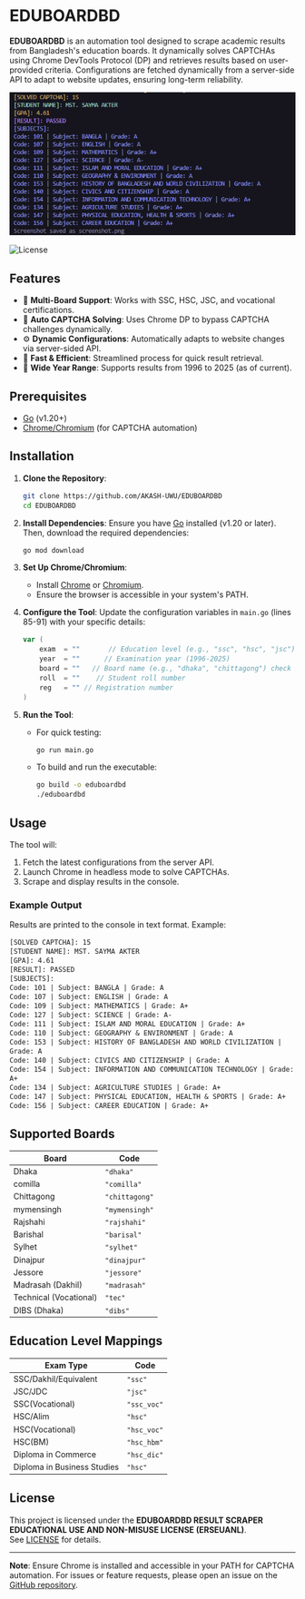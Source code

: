 
# EDUBOARDBD

**EDUBOARDBD** is an automation tool designed to scrape academic results from Bangladesh's education boards. It dynamically solves CAPTCHAs using Chrome DevTools Protocol (DP) and retrieves results based on user-provided criteria. Configurations are fetched dynamically from a server-side API to adapt to website updates, ensuring long-term reliability.

![Example Result](result_console.png)

![License](https://img.shields.io/badge/License-ERLL-blue)

## Features

- 📂 **Multi-Board Support**: Works with SSC, HSC, JSC, and vocational certifications.
- 🤖 **Auto CAPTCHA Solving**: Uses Chrome DP to bypass CAPTCHA challenges dynamically.
- ⚙️ **Dynamic Configurations**: Automatically adapts to website changes via server-sided API.
- 🚀 **Fast & Efficient**: Streamlined process for quick result retrieval.
- 📆 **Wide Year Range**: Supports results from 1996 to 2025 (as of current).

## Prerequisites

- [Go](https://golang.org/) (v1.20+)
- [Chrome/Chromium](https://www.google.com/chrome/) (for CAPTCHA automation)

## Installation

1. **Clone the Repository**:
   ```bash
   git clone https://github.com/AKASH-UWU/EDUBOARDBD
   cd EDUBOARDBD
   ```

2. **Install Dependencies**:
   Ensure you have [Go](https://golang.org/) installed (v1.20 or later). Then, download the required dependencies:
   ```bash
   go mod download
   ```

3. **Set Up Chrome/Chromium**:
   - Install [Chrome](https://www.google.com/chrome/) or [Chromium](https://www.chromium.org/getting-involved/download-chromium/).
   - Ensure the browser is accessible in your system's PATH.

4. **Configure the Tool**:
   Update the configuration variables in `main.go` (lines 85-91) with your specific details:
   ```go
   var (
       exam  = ""       // Education level (e.g., "ssc", "hsc", "jsc") check Education Level Mappings section
       year  = ""      // Examination year (1996-2025)
       board = ""   // Board name (e.g., "dhaka", "chittagong") check Supported Boards section
       roll  = ""    // Student roll number
       reg   = "" // Registration number
   )
   ```

5. **Run the Tool**:
   - For quick testing:
     ```bash
     go run main.go
     ```
   - To build and run the executable:
     ```bash
     go build -o eduboardbd
     ./eduboardbd
     ```

## Usage

The tool will:
1. Fetch the latest configurations from the server API.
2. Launch Chrome in headless mode to solve CAPTCHAs.
3. Scrape and display results in the console.

### Example Output

Results are printed to the console in text format. Example:
```text
[SOLVED CAPTCHA]: 15
[STUDENT NAME]: MST. SAYMA AKTER
[GPA]: 4.61
[RESULT]: PASSED
[SUBJECTS]:
Code: 101 | Subject: BANGLA | Grade: A
Code: 107 | Subject: ENGLISH | Grade: A
Code: 109 | Subject: MATHEMATICS | Grade: A+
Code: 127 | Subject: SCIENCE | Grade: A-
Code: 111 | Subject: ISLAM AND MORAL EDUCATION | Grade: A+
Code: 110 | Subject: GEOGRAPHY & ENVIRONMENT | Grade: A
Code: 153 | Subject: HISTORY OF BANGLADESH AND WORLD CIVILIZATION | Grade: A
Code: 140 | Subject: CIVICS AND CITIZENSHIP | Grade: A
Code: 154 | Subject: INFORMATION AND COMMUNICATION TECHNOLOGY | Grade: A+
Code: 134 | Subject: AGRICULTURE STUDIES | Grade: A+
Code: 147 | Subject: PHYSICAL EDUCATION, HEALTH & SPORTS | Grade: A+
Code: 156 | Subject: CAREER EDUCATION | Grade: A+
```

## Supported Boards



| Board                              |     Code       |
|------------------------------------|----------------|
| Dhaka                              |  `"dhaka"`     |
| comilla                            | `"comilla"`    |
| Chittagong                         | `"chittagong"` |
| mymensingh                         | `"mymensingh"` |
| Rajshahi                           | `"rajshahi"`   |
| Barishal                           | `"barisal"`    |
| Sylhet                             | `"sylhet"`     |
| Dinajpur                           | `"dinajpur"`   |
| Jessore                            | `"jessore"`    |
| Madrasah (Dakhil)                  | `"madrasah"`   |
| Technical (Vocational)             | `"tec"`        |
| DIBS (Dhaka)                       | `"dibs"`       |





## Education Level Mappings

| Exam Type                          | Code         |
|------------------------------------|--------------|
| SSC/Dakhil/Equivalent              | `"ssc"`      |
| JSC/JDC                            | `"jsc"`      |
| SSC(Vocational)                    | `"ssc_voc"`  |
| HSC/Alim                           | `"hsc"`      |
| HSC(Vocational)                    | `"hsc_voc"`  |
| HSC(BM)                            | `"hsc_hbm"`  |
| Diploma in Commerce                | `"hsc_dic"`  |
| Diploma in Business Studies        | `"hsc"`      |

## License

This project is licensed under the **EDUBOARDBD RESULT SCRAPER EDUCATIONAL USE AND NON-MISUSE LICENSE (ERSEUANL)**.  
See [LICENSE](LICENSE) for details.

---

**Note**: Ensure Chrome is installed and accessible in your PATH for CAPTCHA automation. For issues or feature requests, please open an issue on the [GitHub repository](https://github.com/AKASH-UWU/EDUBOARDBD).
